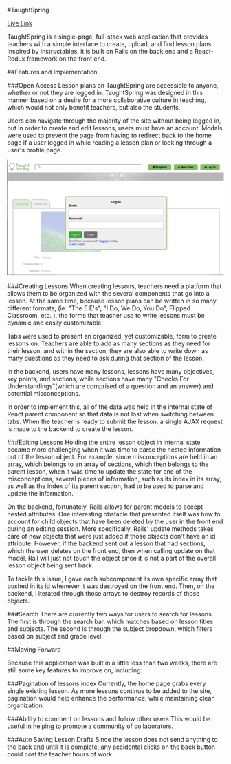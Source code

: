 #TaughtSpring

[Live Link][taughtspring]

[taughtspring]: www.taughtspring.com



TaughtSpring is a single-page, full-stack web application that provides teachers with a simple interface to create, upload, and find lesson plans. Inspired by Instructables, it is built on Rails on the back end and a React-Redux framework on the front end.

##Features and Implementation

###Open Access
Lesson plans on TaughtSpring are accessible to anyone, whether or not they are logged in. TaughtSpring was designed in this manner based on a desire for a more collaborative culture in teaching, which would not only benefit teachers, but also the students.

Users can navigate through the majority of the site without being logged in, but in order to create and edit lessons, users must have an account. Modals were used to prevent the page from having to redirect back to the home page if a user logged in while reading a lesson plan or looking through a user's profile page.


![Login Modal](./docs/pictures/login.png?raw=true "Login")

###Creating Lessons
When creating lessons, teachers need a platform that allows them to be organized with the several components that go into a lesson. At the same time, because lesson plans can be written in so many different formats, (ie. "The 5 E's", "I Do, We Do, You Do", Flipped Classroom, etc. ), the forms that teacher use to write lessons must be dynamic and easily customizable.

Tabs were used to present an organized, yet customizable, form to create lessons on. Teachers are able to add as many sections as they need for their lesson, and within the section, they are also able to write down as many questions as they need to ask during that section of the lesson.

In the backend, users have many lessons, lessons have many objectives, key points, and sections, while sections have many "Checks For Understandings"(which are comprised of a question and an answer) and potential misconceptions.

In order to implement this, all of the data was held in the internal state of React parent component so that data is not lost when switching between tabs. When the teacher is ready to submit the lesson, a single AJAX request is made to the backend to create the lesson.

###Editing Lessons
Holding the entire lesson object in internal state became more challenging when it was time to parse the nested information out of the lesson object. For example, since misconceptions are held in an array, which belongs to an array of sections, which then belongs to the parent lesson, when it was time to update the state for one of the misconceptions, several pieces of information, such
as its index in its array, as well as the index of its parent section, had to be used to parse and update the information.

On the backend, fortunately, Rails allows for parent models to accept nested attributes. One interesting obstacle that presented itself was how to account for child objects that have been deleted by the user in the front end during an editing session. More specifically, Rails' update methods takes care of new objects that were just added if those objects don't have an id attribute. However, if the backend sent out a lesson that had sections, which the user deletes on the front end, then when calling update on that model, Rail will just not touch the object since it is not a part of the overall lesson object being sent back.

To tackle this issue, I gave each subcomponent its own specific array that pushed in its id whenever it was destroyed on the front end. Then, on the backend, I iterated through those arrays to destroy records of those objects.

###Search
There are currently two ways for users to search for lessons. The first is through the search bar, which matches based on lesson titles and subjects. The second is through the subject dropdown, which filters based on subject and grade level.

##Moving Forward

Because this application was built in a little less than two weeks, there are still some key features to improve on, including:

###Pagination of lessons index
Currently, the home page grabs every single existing lesson. As more lessons continue to be added to the site, pagination would help enhance the performance, while maintaining clean organization.

###Ability to comment on lessons and follow other users
This would be useful in helping to promote a community of collaborators.

###Auto Saving Lesson Drafts
Since the lesson does not send anything to the back end until it is complete, any accidental clicks on the back button could cost the teacher hours of work.

